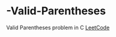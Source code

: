 # -Valid-Parentheses
 Valid Parentheses problem in C [LeetCode](https://leetcode.com/problems/valid-parentheses/)
